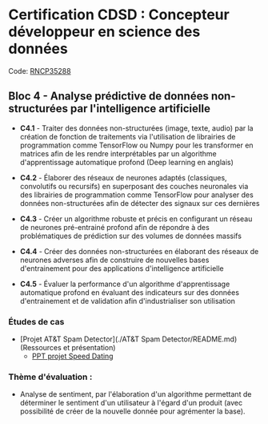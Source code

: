 # Certification CDSD : Concepteur développeur en science des données

Code: [RNCP35288](https://www.francecompetences.fr/recherche/rncp/35288/)

## Bloc 4 - Analyse prédictive de données non-structurées par l'intelligence artificielle

- **C4.1** - Traiter des données non-structurées (image, texte, audio) par la création de fonction de traitements via l'utilisation de librairies de programmation comme TensorFlow ou Numpy pour les transformer en matrices afin de les rendre interprétables par un algorithme d'apprentissage automatique profond (Deep learning en anglais)

- **C4.2** - Élaborer des réseaux de neurones adaptés (classiques, convolutifs ou recursifs) en superposant des couches neuronales via des librairies de programmation comme TensorFlow pour analyser des données non-structurées afin de détecter des signaux sur ces dernières

- **C4.3** - Créer un algorithme robuste et précis en configurant un réseau de neurones pré-entrainé profond afin de répondre à des problématiques de prédiction sur des volumes de données massifs

- **C4.4** - Créer des données non-structurées en élaborant des réseaux de neurones adverses afin de construire de nouvelles bases d'entrainement pour des applications d'intelligence artificielle 

- **C4.5** - Évaluer la performance d'un algorithme d'apprentissage automatique profond en évaluant des indicateurs sur des données d'entrainement et de validation afin d'industrialiser son utilisation

### Études de cas

- [Projet AT&T Spam Detector](./AT&T Spam Detector/README.md) (Ressources et présentation)
  - [PPT projet Speed Dating](https://1drv.ms/p/c/e238927bf76c9315/ERBHWGXph1JBrvi4y4bz_ksBxttHPQRADFtPrZmUebKepg?e=iuYrZl)

### Thème d'évaluation :
- Analyse de sentiment, par l'élaboration d'un algorithme permettant de déterminer le sentiment d'un utilisateur à l'égard d'un produit (avec possibilité de créer de la nouvelle donnée pour agrémenter la base).
